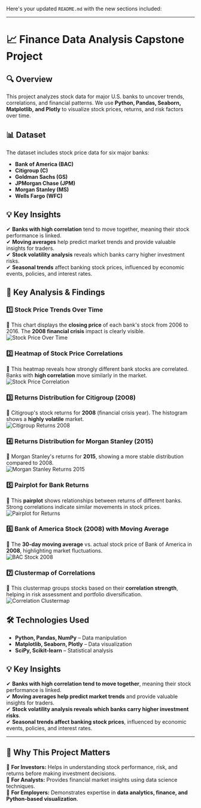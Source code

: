 Here's your updated `README.md` with the new sections included:  

---

# 📈 Finance Data Analysis Capstone Project  

## 🔍 Overview  
This project analyzes stock data for major U.S. banks to uncover trends, correlations, and financial patterns. We use **Python, Pandas, Seaborn, Matplotlib, and Plotly** to visualize stock prices, returns, and risk factors over time.  

## 📊 Dataset  
The dataset includes stock price data for six major banks:  
- **Bank of America (BAC)**  
- **Citigroup (C)**  
- **Goldman Sachs (GS)**  
- **JPMorgan Chase (JPM)**  
- **Morgan Stanley (MS)**  
- **Wells Fargo (WFC)**  

## 💡 Key Insights  
✔ **Banks with high correlation** tend to move together, meaning their stock performance is linked.  
✔ **Moving averages** help predict market trends and provide valuable insights for traders.  
✔ **Stock volatility analysis** reveals which banks carry higher investment risks.  
✔ **Seasonal trends** affect banking stock prices, influenced by economic events, policies, and interest rates.  

## 📌 Key Analysis & Findings  

### 1️⃣ Stock Price Trends Over Time  
📌 This chart displays the **closing price** of each bank's stock from 2006 to 2016. The **2008 financial crisis** impact is clearly visible.  
![Stock Price Over Time](https://github.com/27abhishek27/Data-Science-Finance-Capstone-Project/blob/main/images/stock%20price%20over%20timepng.png)  

### 2️⃣ Heatmap of Stock Price Correlations  
📌 This heatmap reveals how strongly different bank stocks are correlated. Banks with **high correlation** move similarly in the market.  
![Stock Price Correlation](https://github.com/27abhishek27/Data-Science-Finance-Capstone-Project/blob/main/images/heatmap%20of%20the%20correlation%20between%20the%20stock%20close%20price.png)  

### 3️⃣ Returns Distribution for Citigroup (2008)  
📌 Citigroup's stock returns for **2008** (financial crisis year). The histogram shows a **highly volatile** market.  
![Citigroup Returns 2008](https://github.com/27abhishek27/Data-Science-Finance-Capstone-Project/blob/main/images/displot%20of%20the%202008%20returns%20for%20citigroup.png)  

### 4️⃣ Returns Distribution for Morgan Stanley (2015)  
📌 Morgan Stanley's returns for **2015**, showing a more stable distribution compared to 2008.  
![Morgan Stanley Returns 2015](https://github.com/27abhishek27/Data-Science-Finance-Capstone-Project/blob/main/images/displot%20of%20the%202015%20returns%20for%20Morgan%20Stanley.png)  

### 5️⃣ Pairplot for Bank Returns  
📌 This **pairplot** shows relationships between returns of different banks. Strong correlations indicate similar movements in stock prices.  
![Pairplot for Returns](https://github.com/27abhishek27/Data-Science-Finance-Capstone-Project/blob/main/images/pairplot%20for%20returns%20dataframe.png)  

### 6️⃣ Bank of America Stock (2008) with Moving Average  
📌 The **30-day moving average** vs. actual stock price of Bank of America in **2008**, highlighting market fluctuations.  
![BAC Stock 2008](https://github.com/27abhishek27/Data-Science-Finance-Capstone-Project/blob/main/images/bank%20of%20America's%20stock%20for%20the%20year%202008.png)  

### 7️⃣ Clustermap of Correlations  
📌 This clustermap groups stocks based on their **correlation strength**, helping in risk assessment and portfolio diversification.  
![Correlation Clustermap](https://github.com/27abhishek27/Data-Science-Finance-Capstone-Project/blob/main/images/clustermap%20to%20cluster%20the%20correlations%20together.png)   

## 🛠 Technologies Used  
- **Python, Pandas, NumPy** – Data manipulation  
- **Matplotlib, Seaborn, Plotly** – Data visualization  
- **SciPy, Scikit-learn** – Statistical analysis

## 💡 **Key Insights**  

✔ **Banks with high correlation tend to move together**, meaning their stock performance is linked.  
✔ **Moving averages help predict market trends** and provide valuable insights for traders.  
✔ **Stock volatility analysis reveals which banks carry higher investment risks**.  
✔ **Seasonal trends affect banking stock prices**, influenced by economic events, policies, and interest rates.  

---

## 🚀 **Why This Project Matters**  

📌 **For Investors:** Helps in understanding stock performance, risk, and returns before making investment decisions.  
📌 **For Analysts:** Provides financial market insights using data science techniques.  
📌 **For Employers:** Demonstrates expertise in **data analytics, finance, and Python-based visualization**.  
